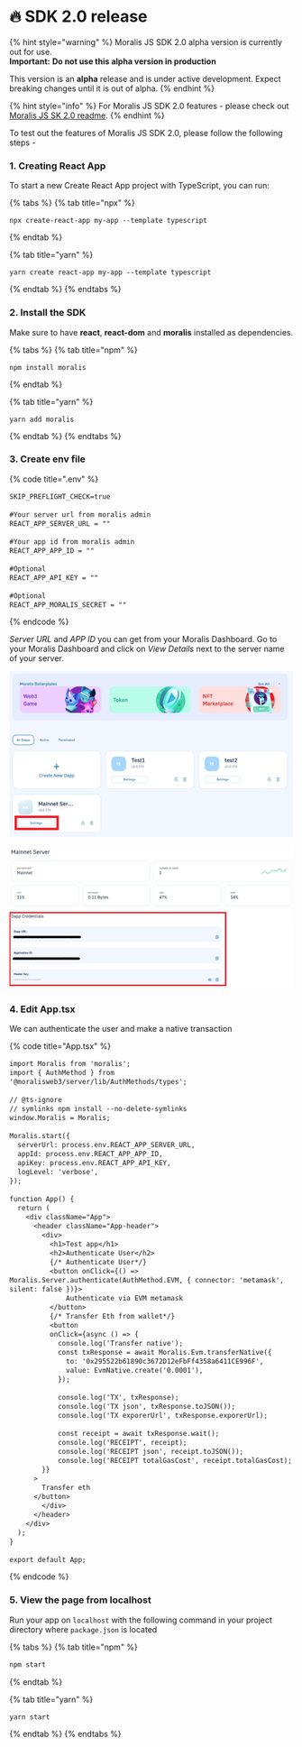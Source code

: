 # 🔥 SDK 2.0 release

{% hint style="warning" %}
Moralis JS SDK 2.0 alpha version is currently out for use. \
**Important:** **Do not use this alpha version in production**

This version is an **alpha** release and is under active development. Expect breaking changes until it is out of alpha.
{% endhint %}

{% hint style="info" %}
For Moralis JS SDK 2.0 features - please check out [Moralis JS SK 2.0 readme](https://github.com/MoralisWeb3/Moralis-JS-SDK/blob/alpha/README.md).
{% endhint %}

To test out the features of Moralis JS SDK 2.0, please follow the following steps -

### 1. Creating React App

To start a new Create React App project with TypeScript, you can run:

{% tabs %}
{% tab title="npx" %}
```shell
npx create-react-app my-app --template typescript
```
{% endtab %}

{% tab title="yarn" %}
```shell
yarn create react-app my-app --template typescript
```
{% endtab %}
{% endtabs %}

### 2. Install the SDK

Make sure to have **react**, **react-dom** and **moralis** installed as dependencies.&#x20;

{% tabs %}
{% tab title="npm" %}
```
npm install moralis
```
{% endtab %}

{% tab title="yarn" %}
```
yarn add moralis 
```
{% endtab %}
{% endtabs %}

### 3. Create env file

{% code title=".env" %}
```
SKIP_PREFLIGHT_CHECK=true

#Your server url from moralis admin
REACT_APP_SERVER_URL = "" 

#Your app id from moralis admin
REACT_APP_APP_ID = ""

#Optional
REACT_APP_API_KEY = ""

#Optional
REACT_APP_MORALIS_SECRET = ""
```
{% endcode %}

_Server URL_ and _APP ID_ you can get from your Moralis Dashboard. Go to your Moralis Dashboard and click on _View Details_ next to the server name of your server.

![Click on Settings below the server name of your server.](<../../.gitbook/assets/Server-dashboard.png>)

![Dapp Details](<../../.gitbook/assets/Server-credentials.png>)

### 4. Edit App.tsx

We can authenticate the user and make a native transaction

{% code title="App.tsx" %}
```tsx
import Moralis from 'moralis';
import { AuthMethod } from '@moralisweb3/server/lib/AuthMethods/types';

// @ts-ignore
// symlinks npm install --no-delete-symlinks
window.Moralis = Moralis;

Moralis.start({
  serverUrl: process.env.REACT_APP_SERVER_URL,
  appId: process.env.REACT_APP_APP_ID,
  apiKey: process.env.REACT_APP_API_KEY,
  logLevel: 'verbose',
});

function App() {
  return (
    <div className="App">
      <header className="App-header">
        <div>
          <h1>Test app</h1>
          <h2>Authenticate User</h2>
          {/* Authenticate User*/}
          <button onClick={() => Moralis.Server.authenticate(AuthMethod.EVM, { connector: 'metamask', silent: false })}>
              Authenticate via EVM metamask
          </button>
          {/* Transfer Eth from wallet*/}
          <button
          onClick={async () => {
            console.log('Transfer native');
            const txResponse = await Moralis.Evm.transferNative({
              to: '0x295522b61890c3672D12eFbFf4358a6411CE996F',
              value: EvmNative.create('0.0001'),
            });
  
            console.log('TX', txResponse);
            console.log('TX json', txResponse.toJSON());
            console.log('TX exporerUrl', txResponse.exporerUrl);
  
            const receipt = await txResponse.wait();
            console.log('RECEIPT', receipt);
            console.log('RECEIPT json', receipt.toJSON());
            console.log('RECEIPT totalGasCost', receipt.totalGasCost);
        }}
      >
        Transfer eth
      </button>
        </div>
      </header>
    </div>
  );
}

export default App;

```
{% endcode %}



### 5. View the page from localhost

Run your app on `localhost` with the following command in your project directory where `package.json` is located

{% tabs %}
{% tab title="npm" %}
```bash
npm start
```
{% endtab %}

{% tab title="yarn" %}
```bash
yarn start
```
{% endtab %}
{% endtabs %}



